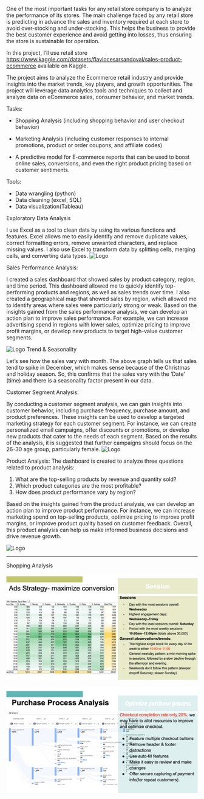 One of the most important tasks for any retail store company is to analyze the performance of its stores. The main challenge faced by any retail store is predicting in advance the sales and inventory required at each store to avoid over-stocking and under-stocking. This helps the business to provide the best customer experience and avoid getting into losses, thus ensuring the store is sustainable for operation.

In this project, I’ll use retail store https://www.kaggle.com/datasets/flaviocesarsandoval/sales-product-ecommerce
available on Kaggle.

The project aims to analyze the Ecommerce retail industry and provide insights into the market trends, key players, and growth opportunities. The project will leverage data analytics tools and techniques to collect and analyze data on eCommerce sales, consumer behavior, and market trends.

Tasks:

- Shopping Analysis (including shopping behavior and user checkout behavior)

- Marketing Analysis (including customer responses to internal promotions, product or order coupons, and affiliate codes)

- A predictive model for E-commerce reports that can be used to boost online sales, conversions, and even the right product pricing based on customer sentiments.

Tools: 

- Data wrangling (python)
- Data cleaning (excel, SQL)
- Data visualization(Tableau)

Exploratory Data Analysis 

I use Excel as a tool to clean data by using its various functions and features.  Excel allows me to easily identify and remove duplicate values, correct formatting errors, remove unwanted characters, and replace missing values. I also use Excel to transform data by splitting cells, merging cells, and converting data types. 
![Logo](https://github.com/JerylLee/EcommerceMarketAnalysis/blob/main/data%20cleaning.png?raw=true)

Sales Performance Analysis:

I created a sales dashboard that showed sales by product category, region, and time period. This dashboard allowed me to quickly identify top-performing products and regions, as well as sales trends over time. I also created a geographical map that showed sales by region, which allowed me to identify areas where sales were particularly strong or weak. Based on the insights gained from the sales performance analysis, we can develop an action plan to improve sales performance. For example, we can increase advertising spend in regions with lower sales, optimize pricing to improve profit margins, or develop new products to target high-value customer segments.

![Logo](https://github.com/JerylLee/EcommerceMarketAnalysis/blob/main/Sales%20details.png?raw=true)
Trend & Seasonality

Let’s see how the sales vary with month. The above graph tells us that sales tend to spike in December, which makes sense because of the Christmas and holiday season. So, this confirms that the sales vary with the ‘Date’ (time) and there is a seasonality factor present in our data.


Customer Segment Analysis:

By conducting a customer segment analysis, we can gain insights into customer behavior, including purchase frequency, purchase amount, and product preferences. These insights can be used to develop a targeted marketing strategy for each customer segment. For instance, we can create personalized email campaigns, offer discounts or promotions, or develop new products that cater to the needs of each segment. Based on the results of the analysis, it is suggested that further campaigns should focus on the 26-30 age group, particularly female.
![Logo](https://github.com/JerylLee/EcommerceMarketAnalysis/blob/main/Customer%20details.png?raw=true)

Product Analysis:
The dashboard is created to analyze three questions related to product analysis:
1. What are the top-selling products by revenue and quantity sold?
2. Which product categories are the most profitable?
3. How does product performance vary by region?

Based on the insights gained from the product analysis, we can develop an action plan to improve product performance. For instance, we can increase marketing spend on top-selling products, optimize pricing to improve profit margins, or improve product quality based on customer feedback. Overall, this product analysis can help us make informed business decisions and drive revenue growth.

![Logo](https://github.com/JerylLee/EcommerceMarketAnalysis/blob/main/Product%20details.png?raw=true)

--------------------------------
Shopping Analysis

![Logo](https://github.com/JerylLee/Ecommerce-process-flow-analysis/blob/main/Screen%20Shot%202022-12-30%20at%208.53.48%20AM.png?raw=true)

![Logo](https://github.com/JerylLee/Ecommerce-process-flow-analysis/blob/main/Screen%20Shot%202022-12-30%20at%208.54.00%20AM.png?raw=true)



